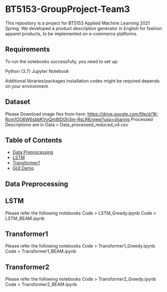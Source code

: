 # BT5153-GroupProject-Team3
This repository is a project for BT5153 Applied Machine Learning 2021 Spring. We developed a product description generator in English for fashion apparel products, to be implemented on e-commerce platforms.

## Requirements
To run the notebooks successfully, you need to set up:

Python (3.7)
Jupyter Notebook

Additional libraries/packages installation codes might be required depends on your environment.

## Dataset
Please Download image fies from here: https://drive.google.com/file/d/1K-Rcm1OO6W6sbbKVyQm8tDGh3m-RsLR6/view?usp=sharing
Processed Descriptions are in Data > Data_processed_reduced_v4.csv

## Table of Contents
- [Data Preprocessing](#Data-Preprocessing)
- [LSTM](#LSTM)
- [Transformer1](#Transformer1)
- [GUI Demo](#Transformer2)

## Data Preprocessing

## LSTM
Please refer the following notebooks
Code > LSTM_Greedy.ipynb
Code > LSTM_BEAM.ipynb

## Transformer1
Please refer the following notebooks
Code > Transformer1_Greedy.ipynb
Code > Transformer1_BEAM.ipynb

## Transformer2
Please refer the following notebooks
Code > Transformer2_Greedy.ipynb
Code > Transformer2_BEAM.ipynb
